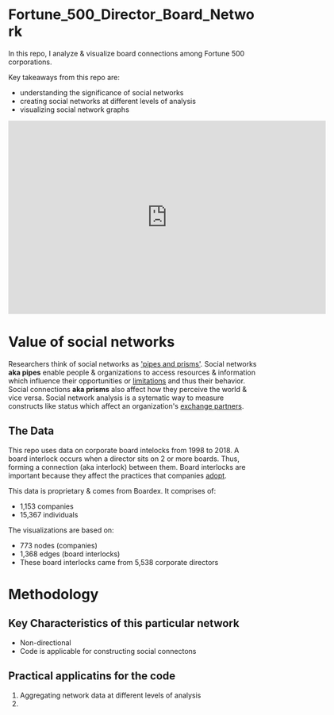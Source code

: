 # Fortune_500_Director_Board_Network
In this repo, I analyze & visualize board connections among Fortune 500 corporations.

Key takeaways from this repo are:
- understanding the significance of social networks
- creating social networks at different levels of analysis
- visualizing social network graphs

<div class="embed-container">
    <iframe width="640" height="390" 
    src="https://www.youtube.com/embed/{{ include.id }}" 
    frameborder="0" allowfullscreen></iframe>
</div>

                                                                            
                                                                            
                                                                            


# Value of social networks
Researchers think of social networks as ['pipes and prisms'](https://www.jstor.org/stable/10.1086/323038). Social networks **aka pipes** enable people & organizations to access resources & information which influence their opportunities or [limitations](https://www.jstor.org/stable/2640283) and thus their behavior. Social connections **aka prisms** also affect how they perceive the world & vice versa. Social network analysis is a sytematic way to measure constructs like status which affect an organization's [exchange partners](https://www.jstor.org/stable/2393299#metadata_info_tab_contents). 

## The Data
This repo uses data on corporate board intelocks from 1998 to 2018. A board interlock occurs when a director sits on 2 or more boards. Thus, forming a connection (aka interlock) between them. Board interlocks are important because they affect the practices that companies [adopt](https://www.journals.uchicago.edu/doi/abs/10.1086/231170). 

This data is proprietary & comes from Boardex. It comprises of:
- 1,153 companies
- 15,367 individuals

The visualizations are based on:
- 773 nodes (companies)
- 1,368 edges (board interlocks)
- These board interlocks came from 5,538 corporate directors

# Methodology

## Key Characteristics of this particular network
- Non-directional
- Code is applicable for constructing social connectons 

## Practical applicatins for the code
1. Aggregating network data at different levels of analysis
2. 


